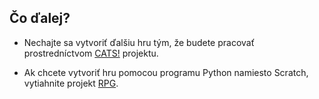 ## Čo ďalej?

- Nechajte sa vytvoriť ďalšiu hru tým, že budete pracovať prostredníctvom [CATS!](https://projects.raspberrypi.org/en/projects/cats) projektu.

- Ak chcete vytvoriť hru pomocou programu Python namiesto Scratch, vytiahnite projekt [RPG](https://projects.raspberrypi.org/en/projects/rpg).